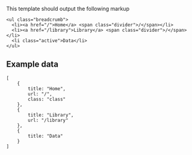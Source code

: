 This template should output the following markup

	<ul class="breadcrumb">
	  <li><a href="/">Home</a> <span class="divider">/</span></li>
	  <li><a href="/library">Library</a> <span class="divider">/</span></li>
	  <li class="active">Data</li>
	</ul>

Example data
------------

	[
		{
			title: "Home",
			url: "/",
			class: "class"
		},
		{
			title: "Library",
			url: "/library"
		},
		{
			title: "Data"
		}
	]


